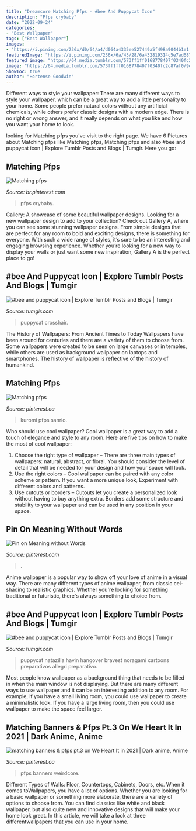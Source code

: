 ```yaml
---
title: "Dreamcore Matching Pfps - #bee And Puppycat Icon"
description: "Pfps crybaby"
date: "2022-09-24"
categories:
- "Best Wallpaper"
tags: ["Best Wallpaper"]
images:
- "https://i.pinimg.com/236x/d0/64/a4/d064a4335ee527449a5f498a9044b1e1.jpg"
featuredImage: "https://i.pinimg.com/236x/6a/43/28/6a432819314c5e7ad687fa7781138c82.jpg"
featured_image: "https://64.media.tumblr.com/573ff1ff0168778407f0340fc2c87af0/9e5ff82206d8cd58-46/s640x960/d3df4a01ac8c8f5bc2c454e0e05330e1d809c494.jpg"
image: "https://64.media.tumblr.com/573ff1ff0168778407f0340fc2c87af0/9e5ff82206d8cd58-46/s640x960/d3df4a01ac8c8f5bc2c454e0e05330e1d809c494.jpg"
ShowToc: true
author: "Hortense Goodwin"
---
```



Different ways to style your wallpaper:
There are many different ways to style your wallpaper, which can be a great way to add a little personality to your home. Some people prefer natural colors without any artificial chemicals, while others prefer classic designs with a modern edge. There is no right or wrong answer, and it really depends on what you like and how you want your home to look.

	

		
looking for Matching pfps you've visit to the right page. We have 6 Pictures about Matching pfps like Matching pfps, Matching pfps and also #bee and puppycat icon | Explore Tumblr Posts and Blogs | Tumgir. Here you go:
		
    
## Matching Pfps

<img loading=lazy src="https://i.pinimg.com/236x/d0/64/a4/d064a4335ee527449a5f498a9044b1e1.jpg" onerror="this.onerror=null;this.src='https://tse1.mm.bing.net/th?id=OIP.XhwxFx-Lta4q6QMlWBP-FAAAAA&amp;pid=15.1';" alt="Matching pfps">

_Source: br.pinterest.com_

>pfps crybaby. 

	

Gallery: A showcase of some beautiful wallpaper designs.
Looking for a new wallpaper design to add to your collection? Check out Gallery A, where you can see some stunning wallpaper designs. From simple designs that are perfect for any room to bold and exciting designs, there is something for everyone. With such a wide range of styles, it’s sure to be an interesting and engaging browsing experience. Whether you’re looking for a new way to display your walls or just want some new inspiration, Gallery A is the perfect place to go!





	
	
    
## #bee And Puppycat Icon | Explore Tumblr Posts And Blogs | Tumgir

<img loading=lazy src="https://64.media.tumblr.com/573ff1ff0168778407f0340fc2c87af0/9e5ff82206d8cd58-46/s640x960/d3df4a01ac8c8f5bc2c454e0e05330e1d809c494.jpg" onerror="this.onerror=null;this.src='https://tse4.mm.bing.net/th?id=OIP.t85_WVfsuGsXsT1--Z6lfwHaGF&amp;pid=15.1';" alt="#bee and puppycat icon | Explore Tumblr Posts and Blogs | Tumgir">

_Source: tumgir.com_

>puppycat crosshair. 

	

The History of Wallpapers: From Ancient Times to Today
Wallpapers have been around for centuries and there are a variety of them to choose from. Some wallpapers were created to be seen on large canvases or in temples, while others are used as background wallpaper on laptops and smartphones. The history of wallpaper is reflective of the history of humankind.

    
## Matching Pfps

<img loading=lazy src="https://i.pinimg.com/236x/6a/43/28/6a432819314c5e7ad687fa7781138c82.jpg" onerror="this.onerror=null;this.src='https://tse4.mm.bing.net/th?id=OIP.csZQtmMpssKG6MSXDSoAhwAAAA&amp;pid=15.1';" alt="Matching pfps">

_Source: pinterest.ca_

>kuromi pfps sanrio. 

	

Who should use cool wallpaper?
Cool wallpaper is a great way to add a touch of elegance and style to any room. Here are five tips on how to make the most of cool wallpaper: 
1) Choose the right type of wallpaper – There are three main types of wallpapers: natural, abstract, or floral. You should consider the level of detail that will be needed for your design and how your space will look. 
2) Use the right colors – Cool wallpaper can be paired with any color scheme or pattern. If you want a more unique look, Experiment with different colors and patterns. 
3) Use cutouts or borders – Cutouts let you create a personalized look without having to buy anything extra. Borders add some structure and stability to your wallpaper and can be used in any position in your space.

    
## Pin On Meaning Without Words

<img loading=lazy src="https://i.pinimg.com/236x/05/22/3b/05223ba62e0b9cd7423be3c2db1a05a4.jpg?nii=t" onerror="this.onerror=null;this.src='https://tse4.mm.bing.net/th?id=OIP.JJ562T-aTYIUizqSkqRFmQAAAA&amp;pid=15.1';" alt="Pin on Meaning without Words">

_Source: pinterest.com_

>. 

	

Anime wallpaper is a popular way to show off your love of anime in a visual way. There are many different types of anime wallpaper, from classic cel-shading to realistic graphics. Whether you're looking for something traditional or futuristic, there's always something to choice from.

    
## #bee And Puppycat Icon | Explore Tumblr Posts And Blogs | Tumgir

<img loading=lazy src="https://64.media.tumblr.com/ae602576a4ec8e7bb0e3422b98fb6a87/0d4403b5601445b3-da/s640x960/aae043878967a46fa0701a81ac150c1fbe98e7e3.jpg" onerror="this.onerror=null;this.src='https://tse3.mm.bing.net/th?id=OIP.-eAe7IFCCIcKbFCxKHkYRAHaLX&amp;pid=15.1';" alt="#bee and puppycat icon | Explore Tumblr Posts and Blogs | Tumgir">

_Source: tumgir.com_

>puppycat natazilla havin hangover bravest noragami cartoons preparativos allegri preparativo. 

	

Most people know wallpaper as a background thing that needs to be filled in when the main window is not displaying. But there are many different ways to use wallpaper and it can be an interesting addition to any room. For example, if you have a small living room, you could use wallpaper to create a minimalistic look. If you have a large living room, then you could use wallpaper to make the space feel larger.

    
## Matching Banners &amp; Pfps Pt.3 On We Heart It In 2021 | Dark Anime, Anime

<img loading=lazy src="https://i.pinimg.com/736x/ce/b7/ef/ceb7efb6def3d670955d9452959bb426.jpg" onerror="this.onerror=null;this.src='https://tse4.mm.bing.net/th?id=OIP.C8gK0QOMzq9NWtQ_fG5D-wAAAA&amp;pid=15.1';" alt="matching banners &amp; pfps pt.3 on We Heart It in 2021 | Dark anime, Anime">

_Source: pinterest.ca_

>pfps banners weirdcore. 

	

Different Types of Walls: Floor, Countertops, Cabinets, Doors, etc.
When it comes toWallpapers, you have a lot of options. Whether you are looking for a basic wallpaper or something more elaborate, there are a variety of options to choose from. You can find classics like white and black wallpaper, but also quite new and innovative designs that will make your home look great. In this article, we will take a look at three differentwallpapers that you can use in your home.

